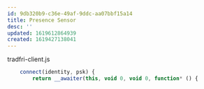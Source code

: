 ```yaml
---
id: 9db320b9-c36e-49af-9ddc-aa07bbf15a14
title: Presence Sensor
desc: ''
updated: 1619612864939
created: 1619427138041
---
```



tradfri-client.js
```js
    connect(identity, psk) {
        return __awaiter(this, void 0, void 0, function* () {
```
